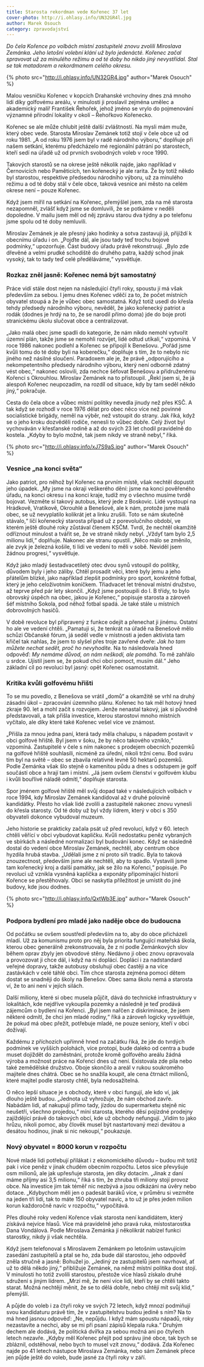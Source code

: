 ```yaml
---
title: Starosta rekordman vede Kořenec 37 let
cover-photo: http://i.ohlasy.info/UN32GR4l.jpg
author: Marek Osouch
category: zpravodajství
---
```


*Do čela Kořence po volbách místní zastupitelé znovu zvolili Miroslava Zemánka. Jeho letošní volební klání už bylo jedenácté. Kořenec začal spravovat už za minulého režimu a od té doby ho nikdo jiný nevystřídal. Stal se tak matadorem a rekordmanem celého okresu.*

{% photo src="http://i.ohlasy.info/UN32GR4.jpg" author="Marek Osouch" %}

Malou vesničku Kořenec v kopcích Drahanské vrchoviny dnes zná mnoho lidí díky golfovému areálu, v minulosti ji proslavil zejména umělec a akademický malíř František Řehořek, jehož jméno se vrylo do pojmenování významné přírodní lokality v okolí – Řehořkovo Kořenecko.

Kořenec se ale může chlubit ještě další zvláštností. Na mysli mám muže, který obec vede. Starosta Miroslav Zemánek totiž stojí v čele obce už od roku 1981. „A od roku 1976 jsem byl v radě národního výboru,“ doplňuje při našem setkání, kterému předcházelo mé regionální pátrání po starostech, kteří sedí na úřadě už od prvních svobodných voleb v roce 1990.

Takových starostů se na okrese ještě několik najde, jako například v Černovicích nebo Paměticích, ten kořenecký je ale rarita. Že by totiž někdo byl starostou, respektive předsedou národního výboru, už za minulého režimu a od té doby stál v čele obce, taková vesnice ani město na celém okrese není – pouze Kořenec.

Když jsem mířil na setkání na Kořenec, přemýšlel jsem, zda na mě starosta nezapomněl, zvlášť když jsme se domluvili, že se potkáme v neděli dopoledne. V mailu jsem měl od něj zprávu starou dva týdny a po telefonu jsme spolu od té doby nemluvili.

Miroslav Zemánek je ale přesný jako hodinky a sotva zastavuji já, přijíždí k obecnímu úřadu i on. „Pojďte dál, ale jsou tady teď trochu bojové podmínky,“ upozorňuje. Část budovy úřadu právě rekonstruují. „Bylo zde dřevěné a velmi prudké schodiště do druhého patra, každý schod jinak vysoký, tak to tady teď celé předěláváme,“ vysvětluje.

### Rozkaz zněl jasně: Kořenec nemá být samostatný

Práce vidí stále dost nejen na následující čtyři roky, spoustu jí má však především za sebou. I jemu dnes Kořenec vděčí za to, že počet místních obyvatel stoupá a že je vůbec obec samostatná. Když totiž usedl do křesla tehdy předsedy národního výboru, nevěděl, že jako kořenecký patriot a rodák (dodnes je hrdý na to, že se narodil přímo doma) jde do boje proti stranickému úkolu slučovat obce a centralizovat.

„Jako malá obec jsme spadli do kategorie, že nám nikdo nemohl vytvořit územní plán, takže jsme se nemohli rozvíjet, lidé odtud utíkali,“ vzpomíná. V roce 1986 nakonec podlehl a Kořenec se připojil k Benešovu. „Pořád jsme kvůli tomu do té doby byli na koberečku,“ doplňuje s tím, že to nebylo nic jiného než násilné sloučení. Paradoxem ale je, že právě „odporujícího a nekompetentního předsedy národního výboru, který není odborně zdatný vést obec,“ nakonec oslovili, zda nechce šéfovat Benešovu a přidruženému Kořenci s Okrouhlou. Miroslav Zemánek na to přistoupil. „Řekl jsem si, že já alespoň Kořenec neupozadím, na rozdíl od situace, kdy by tam seděl někdo jiný,“ pokračuje.

Cesta do čela obce a vůbec místní politiky nevedla jinudy než přes KSČ. A tak když se rozhodl v roce 1976 dělat pro obec něco více než povinné socialistické brigády, neměl na výběr, než vstoupit do strany. Jak říká, když se o jeho kroku dozvěděli rodiče, nenesli to vůbec dobře. Celý život byl vychováván v křesťanské rodině a až do svých 23 let chodil pravidelně do kostela. „Kdyby to bylo možné, tak jsem nikdy ve straně nebyl,“ říká.

{% photo src="http://i.ohlasy.info/xJ7S9aS.jpg" author="Marek Osouch" %}

### Vesnice „na konci světa“

Jako patriot, pro něhož byl Kořenec na prvním místě, však nechtěl dopustit jeho úpadek. „My jsme na okraji veškerého dění: jsme na konci pověřeného úřadu, na konci okresu i na konci kraje, tudíž my o všechno musíme tvrdě bojovat. Vezměte si takový autobus, který jede z Boskovic. Lidé vystoupí na Hrádkově, Vratíkově, Okrouhlé a Benešově, ale k nám, protože jsme malá obec, se už nevyplatilo kolikrát jet a linku zrušili. Toto se nám skutečně stávalo,“ líčí kořenecký starosta případ už z porevolučního období, ve kterém ještě dlouhé roky zůstával členem KSČM. Tvrdí, že nechtěl okamžitě odříznout minulost a tvářit se, že ve straně nikdy nebyl. „Vždyť tam bylo 2,5 milionu lidí,“ doplňuje. Nakonec ale stranu opustil. „Něco málo se změnilo, ale zvyk je železná košile, ti lidi ve vedení to měli v sobě. Neviděl jsem žádnou progresi,“ vysvětluje.

Když jako mladý šestadvacetiletý otec dvou synů vstoupil do politiky, důvodem byly i jeho záliby. Chtěl prosadit věci, které byly jemu a jeho přátelům blízké, jako například zlepšit podmínky pro sport, konkrétně fotbal, který je jeho celoživotním koníčkem. Třiadvacet let trénoval místní družstvo, až teprve před pár lety skončil. „Když jsme postoupili do I. B třídy, to bylo obrovský úspěch na obec, jakou je Kořenec,“ popisuje starosta a zároveň šéf místního Sokola, pod něhož fotbal spadá. Je také stále u místních dobrovolných hasičů.

V době revoluce byl připravený z funkce odejít a přenechat ji jinému. Ostatní ho ale ve vedení chtěli. „Pamatuji si, že tenkrát na úřadě na Benešově mělo schůzi Občanské fórum, já seděl vedle v místnosti a jeden aktivista tam křičel tak nahlas, že jsem to slyšel přes troje zavřené dveře: *Jak ho tam můžete nechat sedět, proč ho nevyhodíte.* Na to následovala hned odpověď: *My nemáme důvod, on nám neškodí, ale pomáhá.* To mě zahřálo u srdce. Ujistil jsem se, že pokud chci obci pomoct, musím dál.“ Jeho základní cíl po revoluci byl jasný: opět Kořenec osamostatnit.

### Kritika kvůli golfovému hřišti

To se mu povedlo, z Benešova se vrátil „domů“ a okamžitě se vrhl na druhý zásadní úkol – zpracování územního plánu. Kořenec ho tak měl hotový hned zkraje 90. let a mohl začít s rozvojem. Jenže nenastal takový, jak si původně představovali, a tak přišla investice, kterou starostovi mnoho místních vyčítalo, ale díky které také Kořenec vešel více ve známost.

„Přišla za mnou jedna paní, která tady měla chalupu, s nápadem postavit v obci golfové hřiště. Byl jsem v šoku, že by něco takového vzniklo,“ vzpomíná. Zastupitelé v čele s ním nakonec s prodejem obecních pozemků na golfové hřiště souhlasili, nicméně za úřední, nikoli tržní cenu. Bod sváru tím byl na světě – obec se zbavila relativně levně 50 hektarů pozemků. Podle Zemánka však šlo stejně o kamenitou půdu a dnes s odstupem je golf součástí obce a hrají tam i místní. „Já jsem ovšem členství v golfovém klubu i kvůli bouřlivé náladě odmítl,“ doplňuje starosta.

Spor jménem golfové hřiště měl svůj dopad také v následujících volbách v roce 1994, kdy Miroslav Zemánek kandidoval až v druhé polovině kandidátky. Přesto ho však lidé zvolili a zastupitelé nakonec znovu vynesli do křesla starosty. Od té doby už byl vždy lídrem, který v obci s 350 obyvateli dokonce vybudoval muzeum.

Jeho historie se prakticky začala psát už před revolucí, když v 60. letech chtěli věřící v obci vybudovat kapličku. Kvůli nedostatku peněz vybraných ve sbírkách a následné normalizaci byl budování konec. Když se následně dostal do vedení obce Miroslav Zemánek, nechtěl, aby centrum obce hyzdila hrubá stavba. „Udělali jsme z ní proto síň tradic. Byla to taková znouzectnost, především jsme ale nechtěli, aby to spadlo. Vystavili jsme tam kořenecký kroj a další památky, jak se žilo na Kořenci,“ popisuje. Po revoluci už vznikla vysněná kaplička a exponáty připomínající historii Kořence se přestěhovaly. Obci se naskytla příležitost je umístit do jiné budovy, kde jsou dodnes.

{% photo src="http://i.ohlasy.info/QxtWb3E.jpg" author="Marek Osouch" %}

### Podpora bydlení pro mladé jako naděje obce do budoucna

Od počátku se ovšem soustředí především na to, aby do obce přicházeli mladí. Už za komunismu proto pro něj byla priorita fungující mateřská škola, kterou obec generálně zrekonstruovala, že z ní podle Zemánkových slov během oprav zbyly jen obvodové stěny. Nedávno ji obec znovu opravovala a provozovat ji chce dál, i když na ni doplácí. Doplácí i za nadstandard veřejné dopravy, takže autobusy obsluhují obec častěji a na více zastávkách v celé táhlé obci. Tím chce starosta zejména pomoci dětem dostat se snadněji do školy na Benešov. Obec sama školu nemá a starosta ví, že to ani není v jejích silách.

Další miliony, které si obec musela půjčit, dává do technické infrastruktury v lokalitách, kde nejdříve vykoupila pozemky a následně je teď prodává zájemcům o bydlení na Kořenci. „Byl jsem nařčen z diskriminace, že jsem některé odmítl, že chci jen mladé rodiny,“ říká a zároveň logicky vysvětluje, že pokud má obec přežít, potřebuje mladé, ne pouze seniory, kteří v obci dožívají.

Každému z příchozích upřímně hned na začátku říká, že jde do tvrdých podmínek ve vyšších polohách, více protopí, bude daleko od centra a bude muset dojíždět do zaměstnání, protože kromě golfového areálu žádná výroba a možnost práce na Kořenci dnes už není. Existovala zde pila nebo také zemědělské družstvo. Oboje skončilo a areál v rukou soukromého majitele dnes chátrá. Obec se ho snažila koupit, ale cena čtrnáct milionů, které majitel podle starosty chtěl, byla nedosažitelná.

O něco lepší situace je s obchody, které v obci fungují, ale kdo ví, jak dlouho ještě budou. „Jednota už vyhrožuje, že nám obchod zavře. Nabádám lidi, ať nakupují přímo tady, jízdou do supermarketu stejně nic neušetří, všechno projedou,“ míní starosta, kterého děsí pojízdné prodejny zajíždějící právě do takových obcí, kde už obchody nefungují. „Vidím to jako hrůzu, nikoli pomoc, aby člověk musel být nastartovaný mezi devátou a desátou hodinou, jinak si nic nekoupí,“ poukazuje.  

### Nový obyvatel = 8000 korun v rozpočtu

Nové mladé lidi potřebují přilákat i z ekonomického důvodu – budou mít totiž pak i více peněz v jinak chudém obecním rozpočtu. Letos sice převyšuje osm milionů, ale jak upřesňuje starosta, jen díky dotacím. „Jinak z daní máme příjmy asi 3,5 milionu,“ říká s tím, že zhruba tři miliony stojí provoz obce. Na investice jim tak téměř nic nezbývá a jsou odkázáni na úvěry nebo dotace. „Kdybychom měli jen o padesát baráků více, v průměru si vezměte na jeden tři lidi, tak to máte 150 obyvatel navíc, a to už je přes jeden milion korun každoročně navíc v rozpočtu,“ vypočítává.

Přes dlouhé roky vedení Kořence však starosta není kandidátem, který získává nejvíce hlasů. Více má pravidelně jeho pravá ruka, místostarostka Dana Vondálová. Podle Miroslava Zemánka jí několikrát nabízel funkci starostky, nikdy ji však nechtěla. 

Když jsem telefonoval s Miroslavem Zemánkem po letošním ustavujícím zasedání zastupitelů a ptal se ho, zda bude dál starostou, jeho odpověď zněla stručně a jasně: Bohužel jo. „Jediný ze zastupitelů jsem navrhoval, ať už to dělá někdo jiný,“ přibližuje Zemánek, na němž místní politika dost stojí. V minulosti ho totiž zvolili starostou, přestože více hlasů získalo druhé sdružení s jiným lídrem. „Mrzí mě, že není více lidí, kteří by se chtěli takto starat. Možná nechtějí měnit, že se to dělá dobře, nebo chtějí mít svůj klid,“ přemýšlí.

A půjde do voleb i za čtyři roky ve svých 72 letech, když mnozí podmiňují svou kandidaturu právě tím, že v zastupitelstvu budou jedině s ním? Na to má hned jasnou odpověď: „Ne, nepůjdu. I když mám spoustu nápadů, roky nezastavíte a nechci, aby se mi při psaní zápisů klepala ruka.“ Druhým dechem ale dodává, že politická dvířka za sebou možná ani po čtyřech letech nezavře. „Kdyby měl Kořenec přejít pod správu jiné obce, tak bych se zbláznil, odstěhoval, nebo bych to musel vzít znovu,“ dodává. Zda Kořenec najde po 41 letech nástupce Miroslava Zemánka, nebo sám Zemánek přece jen půjde ještě do voleb, bude jasné za čtyři roky v září.